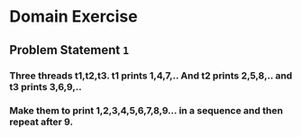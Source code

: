 # Domain Exercise 
## Problem Statement `1`
### Three threads t1,t2,t3. t1 prints 1,4,7,.. And t2 prints 2,5,8,.. and t3 prints 3,6,9,..
### Make them to print 1,2,3,4,5,6,7,8,9… in a sequence and then repeat after 9.
